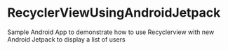 # RecyclerViewUsingAndroidJetpack
Sample Android App to demonstrate how to use Recyclerview with new Android Jetpack to display a list of users
